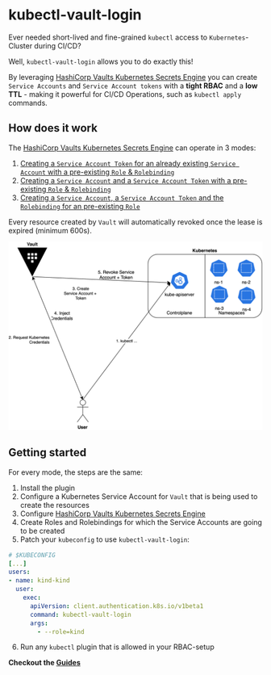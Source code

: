 # kubectl-vault-login
Ever needed short-lived and fine-grained `kubectl` access to `Kubernetes`-Cluster during CI/CD?

Well, `kubectl-vault-login` allows you to do exactly this!

By leveraging [HashiCorp Vaults Kubernetes Secrets Engine](https://developer.hashicorp.com/vault/docs/secrets/kubernetes) you can create `Service Accounts` and `Service Account tokens` with a **tight RBAC** and a **low TTL** - making it powerful for CI/CD Operations, such as `kubectl apply` commands.

## How does it work
The [HashiCorp Vaults Kubernetes Secrets Engine](https://developer.hashicorp.com/vault/docs/secrets/kubernetes) can operate in 3 modes:

1. [Creating a `Service Account Token` for an already existing `Service Account` with a pre-existing `Role` & `Rolebinding`](https://falcosuessgott.github.io/kubectl-vault-login/mode-01/)
2. [Creating a `Service Account` and a `Service Account Token` with a pre-existing `Role` & `Rolebinding`](https://falcosuessgott.github.io/kubectl-vault-login/mode-02/)
3. [Creating a `Service Account`, a `Service Account Token` and the `Rolebinding` for an pre-existing `Role`](https://falcosuessgott.github.io/kubectl-vault-login/mode-03/)

Every resource created by `Vault` will automatically revoked once the lease is expired (minimum 600s).

![img](./docs/assets/workflow.svg)

## Getting started
For every mode, the steps are the same:

1. Install the plugin
2. Configure a Kubernetes Service Account for `Vault` that is being used to create the resources
3. Configure [HashiCorp Vaults Kubernetes Secrets Engine](https://developer.hashicorp.com/vault/docs/secrets/kubernetes)
4. Create Roles and Rolebindings for which the Service Accounts are going to be created
5. Patch your `kubeconfig` to use `kubectl-vault-login`:

```yaml
# $KUBECONFIG
[...]
users:
- name: kind-kind
  user:
    exec:
      apiVersion: client.authentication.k8s.io/v1beta1
      command: kubectl-vault-login
      args:
        - --role=kind
```

6. Run any `kubectl` plugin that is allowed in your RBAC-setup

**Checkout the [Guides](https://falcosuessgott.github.io/kubectl-vault-login/mode-01/)**
